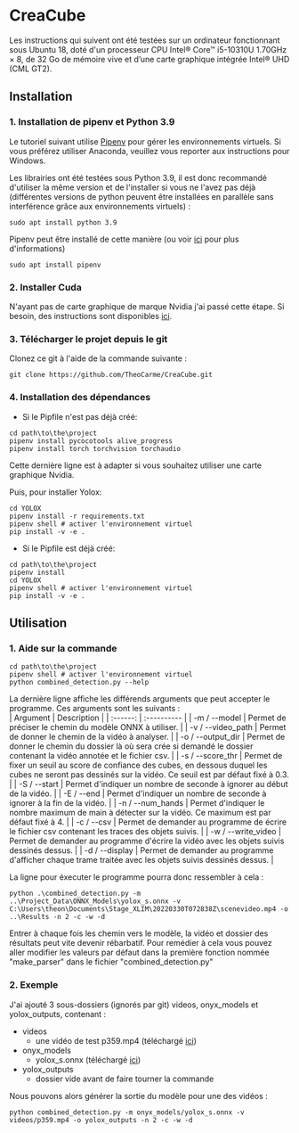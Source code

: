 # CreaCube

Les instructions qui suivent ont été testées sur un ordinateur fonctionnant sous Ubuntu 18, doté d'un processeur CPU Intel® Core™ i5-10310U 1.70GHz × 8, de 32 Go de mémoire vive et d’une carte graphique intégrée Intel® UHD (CML GT2).

## Installation

### 1. Installation de pipenv et Python 3.9

Le tutoriel suivant utilise [Pipenv](https://pypi.org/project/pipenv/) pour gérer les environnements virtuels. Si vous préférez utiliser Anaconda, veuillez vous reporter aux instructions pour Windows.

Les librairies ont été testées sous Python 3.9, il est donc recommandé d'utiliser la même version et de l'installer si vous ne l'avez pas déjà (différentes versions de python peuvent être installées en parallèle sans interférence grâce aux environnements virtuels) :
```
sudo apt install python 3.9
```

Pipenv peut être installé de cette manière (ou voir [ici](https://pipenv.pypa.io/en/latest/#install-pipenv-today) pour plus d'informations)
```
sudo apt install pipenv
```

### 2. Installer Cuda

N'ayant pas de carte graphique de marque Nvidia j'ai passé cette étape. Si besoin, des instructions sont disponibles [ici](https://docs.nvidia.com/cuda/cuda-installation-guide-linux/index.html).

### 3. Télécharger le projet depuis le git

Clonez ce git à l'aide de la commande suivante :
```
git clone https://github.com/TheoCarme/CreaCube.git
```

### 4. Installation des dépendances

- Si le Pipfile n'est pas déjà créé:

```
cd path\to\the\project
pipenv install pycocotools alive_progress
pipenv install torch torchvision torchaudio
```
Cette dernière ligne est à adapter si vous souhaitez utiliser une carte graphique Nvidia.

Puis, pour installer Yolox:
```
cd YOLOX
pipenv install -r requirements.txt
pipenv shell # activer l'environnement virtuel
pip install -v -e .
```

- Si le Pipfile est déjà créé:
```
cd path\to\the\project
pipenv install 
cd YOLOX
pipenv shell # activer l'environnement virtuel
pip install -v -e .
```

## Utilisation

### 1. Aide sur la commande

```
cd path\to\the\project
pipenv shell # activer l'environnement virtuel
python combined_detection.py --help
```
La dernière ligne affiche les différends arguments que peut accepter le programme. Ces arguments sont les suivants :  
| Argument | Description |
| :------: | :---------- |
| -m / --model | Permet de préciser le chemin du modèle ONNX à utiliser. |
| -v / --video_path | Permet de donner le chemin de la vidéo à analyser. |
| -o / --output_dir | Permet de donner le chemin du dossier là où sera crée si demandé le dossier contenant la vidéo annotée et le fichier csv. |
| -s / --score_thr | Permet de fixer un seuil au score de confiance des cubes, en dessous duquel les cubes ne seront pas dessinés sur la vidéo. Ce seuil est par défaut fixé à 0.3. |
| -S / --start | Permet d'indiquer un nombre de seconde à ignorer au début de la vidéo. |
| -E / --end | Permet d'indiquer un nombre de seconde à ignorer à la fin de la vidéo. |
| -n / --num_hands | Permet d'indiquer le nombre maximum de main à détecter sur la vidéo. Ce maximum est par défaut fixé à 4. |
| -c / --csv | Permet de demander au programme de écrire le fichier csv contenant les traces des objets suivis. |
| -w / --write_video | Permet de demander au programme d'écrire la vidéo avec les objets suivis dessinés dessus. |
| -d / --display | Permet de demander au programme d'afficher chaque trame traitée avec les objets suivis dessinés dessus. |

La ligne pour éxecuter le programme pourra donc ressembler à cela :
```
python .\combined_detection.py -m ..\Project_Data\ONNX_Models\yolox_s.onnx -v C:\Users\theon\Documents\Stage_XLIM\20220330T072838Z\scenevideo.mp4 -o ..\Results -n 2 -c -w -d
```

Entrer à chaque fois les chemin vers le modèle, la vidéo et dossier des résultats peut vite devenir rébarbatif. Pour remédier à cela vous pouvez aller modifier les valeurs par défaut dans la première fonction nommée "make_parser" dans le fichier "combined_detection.py"


### 2. Exemple

J'ai ajouté 3 sous-dossiers (ignorés par git) videos, onyx_models et yolox_outputs, contenant :
- videos
  - une vidéo de test p359.mp4 (téléchargé [ici](https://creamaker.univ-cotedazur.fr/))
- onyx_models
  - yolox_s.onnx (téléchargé [ici](https://drive.google.com/drive/folders/1Wp4CAXRcb4OCIt-8F-fsc5UlX-_H_CzD))
- yolox_outputs
  - dossier vide avant de faire tourner la commande

Nous pouvons alors générer la sortie du modèle pour une des vidéos :
```
python combined_detection.py -m onyx_models/yolox_s.onnx -v videos/p359.mp4 -o yolox_outputs -n 2 -c -w -d
```
